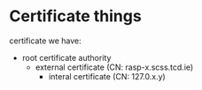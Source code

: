 # Certificate things

certificate we have:
- root certificate authority
  - external certificate (CN: rasp-x.scss.tcd.ie)
    - interal certificate (CN: 127.0.x.y)
